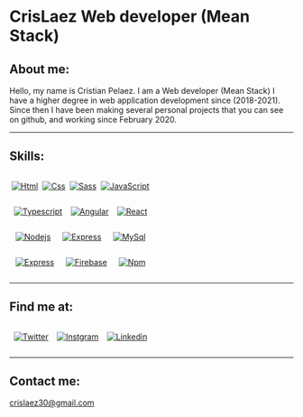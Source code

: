 # CrisLaez Web developer (Mean Stack)

## About me:



Hello, my name is Cristian Pelaez.
I am a Web developer (Mean Stack) I have a higher degree in web application development since (2018-2021). Since then I have been making several personal projects that you can see on github, and working since February 2020.
<hr/>

## Skills:

<div style="width:50%;display:flex; flex-direction:row; flex-wrap:wrap; justify-content: space-around">

[![Html](https://img.shields.io/badge/HTML5-E34F26?style=for-the-badge&logo=html5&logoColor=white)]()

[![Css](https://img.shields.io/badge/CSS3-1572B6?style=for-the-badge&logo=css3&logoColor=white)]()

[![Sass](https://img.shields.io/badge/Sass-CC6699?style=for-the-badge&logo=sass&logoColor=white)]()


[![JavaScript](https://img.shields.io/badge/JavaScript-323330?style=for-the-badge&logo=javascript&logoColor=F7DF1E)]()

[![Typescript](https://img.shields.io/badge/TypeScript-007ACC?style=for-the-badge&logo=typescript&logoColor=white)]()

[![Angular](https://img.shields.io/badge/Angular-DD0031?style=for-the-badge&logo=angular&logoColor=white)]()


[![React](https://img.shields.io/badge/React-20232A?style=for-the-badge&logo=react&logoColor=61DAFB)]()

[![Nodejs](https://img.shields.io/badge/Node.js-43853D?style=for-the-badge&logo=node.js&logoColor=white)]()

[![Express](https://img.shields.io/badge/Express.js-404D59?style=for-the-badge)]()

[![MySql](https://img.shields.io/badge/MySQL-00000F?style=for-the-badge&logo=mysql&logoColor=whit)]()


[![Express](https://img.shields.io/badge/MongoDB-4EA94B?style=for-the-badge&logo=mongodb&logoColor=white)]()

<!-- [![Bootstrap](https://img.shields.io/badge/Bootstrap-563D7C?style=for-the-badge&logo=bootstrap&logoColor=white)]() -->

[![Firebase](https://img.shields.io/badge/Firebase-FFCA28?style=for-the-badge&logo=firebase&logoColor=white&labelColor=101010)]()

[![Npm](https://img.shields.io/npm/v/npm.svg?logo=npm&style=for-the-badge&logo=mongodb&logoColor=white)]()

<!-- ![github stats](https://github-readme-stats.vercel.app/api?username=YourUsername) -->
</div>
<hr/>

## Find me at:

<div style="width:50%;display:flex; flex-direction:row; flex-wrap:wrap; justify-content: space-around">

[![Twitter](https://img.shields.io/badge/Twitter-1DA1F2?style=for-the-badge&logo=twitter&logoColor=white)](https://twitter.com/crislaez)

[![Instgram](https://img.shields.io/badge/Instagram-E4405F?style=for-the-badge&logo=instagram&logoColor=white)](https://www.instagram.com/cristian_8_9/)

[![Linkedin](https://img.shields.io/badge/LinkedIn-0077B5?style=for-the-badge&logo=linkedin&logoColor=white)](https://www.linkedin.com/in/cristian-pelaez-509945187/)

</div>
<hr/>
 
## Contact me:

crislaez30@gmail.com
